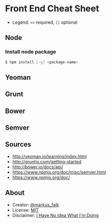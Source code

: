 # Front End Cheat Sheet

* Legend: `<>` required, `[]` optional

## Node

### Install node package

```bash
$ npm install [-g] <package-name>
```

## Yeoman

## Grunt

## Bower

## Semver

## Sources

* http://yeoman.io/learning/index.html
* http://gruntjs.com/getting-started
* http://bower.io/docs/api/
* https://www.npmjs.org/doc/misc/semver.html
* https://www.npmjs.org/doc/

## About

* Creator: [@markus_falk](https://twitter.com/markus_falk)
* License: [MIT](https://tldrlegal.com/license/mit-license)
* Disclaimer: [I Have No Idea What I'm Doing](http://i.minus.com/ibxEw6l6IvBlwd.jpg)

